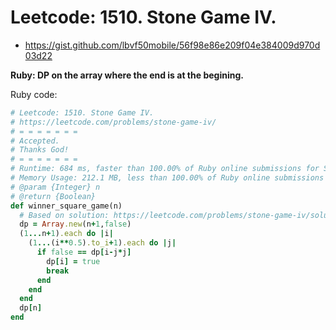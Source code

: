 # Leetcode: 1510. Stone Game IV.

- https://gist.github.com/lbvf50mobile/56f98e86e209f04e384009d970d03d22
 
**Ruby: DP on the array where the end is at the begining.**

Ruby code:
```Ruby
# Leetcode: 1510. Stone Game IV.
# https://leetcode.com/problems/stone-game-iv/
# = = = = = = =
# Accepted.
# Thanks God!
# = = = = = = =
# Runtime: 684 ms, faster than 100.00% of Ruby online submissions for Stone Game IV.
# Memory Usage: 212.1 MB, less than 100.00% of Ruby online submissions for Stone Game IV.
# @param {Integer} n
# @return {Boolean}
def winner_square_game(n)
  # Based on solution: https://leetcode.com/problems/stone-game-iv/solution/
  dp = Array.new(n+1,false)
  (1...n+1).each do |i|
    (1...(i**0.5).to_i+1).each do |j|
      if false == dp[i-j*j]
        dp[i] = true
        break
      end
    end
  end
  dp[n]
end
```
